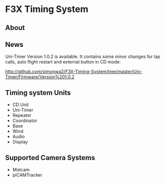 # F3X Timing System

## About

## News

Uni-Timer Version 1.0.2 is available.  It contains some minor changes for lap calls, auto flight restart and external button in CD mode:

http://github.com/simonwa2/F3X-Timing-System/tree/master/Uni-Timer/Firmware/Version%201.0.2

## Timing system Units

* CD Unit
* Uni-Timer
* Repeater
* Coordinator
* Base
* Wind
* Audio
* Display

## Supported Camera Systems

* Motcam
* piCAMTracker
